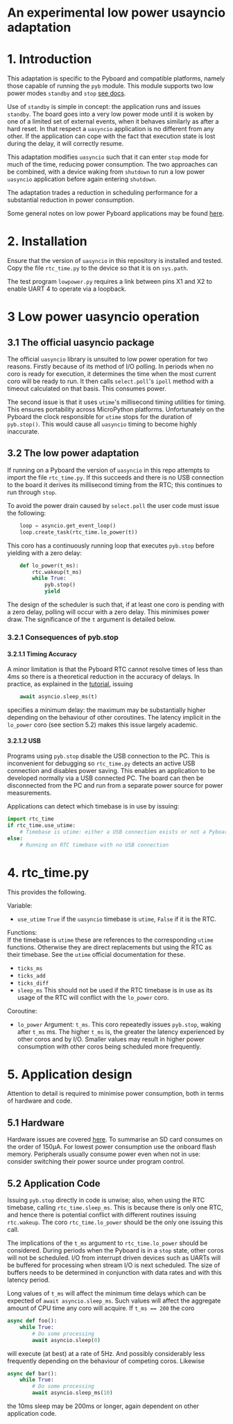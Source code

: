 # An experimental low power usayncio adaptation

# 1. Introduction

This adaptation is specific to the Pyboard and compatible platforms, namely
those capable of running the `pyb` module. This module supports two low power
modes `standby` and `stop`
[see docs](http://docs.micropython.org/en/latest/pyboard/library/pyb.html).

Use of `standby` is simple in concept: the application runs and issues
`standby`. The board goes into a very low power mode until it is woken by one
of a limited set of external events, when it behaves similarly as after a hard
reset. In that respect a `uasyncio` application is no different from any other.
If the application can cope with the fact that execution state is lost during
the delay, it will correctly resume.

This adaptation modifies `uasyncio` such that it can enter `stop` mode for much
of the time, reducing power consumption. The two approaches can be combined,
with a device waking from `shutdown` to run a low power `uasyncio` application
before again entering `shutdown`.

The adaptation trades a reduction in scheduling performance for a substantial
reduction in power consumption.

Some general notes on low power Pyboard applications may be found
[here](https://github.com/peterhinch/micropython-micropower).

# 2. Installation

Ensure that the version of `uasyncio` in this repository is installed and
tested. Copy the file `rtc_time.py` to the device so that it is on `sys.path`.

The test program `lowpower.py` requires a link between pins X1 and X2 to enable
UART 4 to operate via a loopback.

# 3 Low power uasyncio operation

## 3.1 The official uasyncio package

The official `uasyncio` library is unsuited to low power operation for two
reasons. Firstly because of its method of I/O polling. In periods when no coro
is ready for execution, it determines the time when the most current coro will
be ready to run. It then calls `select.poll`'s `ipoll` method with a timeout
calculated on that basis. This consumes power.

The second issue is that it uses `utime`'s millisecond timing utilities for
timing. This ensures portability across MicroPython platforms. Unfortunately on
the Pyboard the clock responsible for `utime` stops for the duration of
`pyb.stop()`. This would cause all `uasyncio` timing to become highly
inaccurate.

## 3.2 The low power adaptation

If running on a Pyboard the version of `uasyncio` in this repo attempts to
import the file `rtc_time.py`. If this succeeds and there is no USB connection
to the board it derives its millisecond timing from the RTC; this continues to
run through `stop`.

To avoid the power drain caused by `select.poll` the user code must issue the
following:

```python
    loop = asyncio.get_event_loop()
    loop.create_task(rtc_time.lo_power(t))
```

This coro has a continuously running loop that executes `pyb.stop` before
yielding with a zero delay:

```python
    def lo_power(t_ms):
        rtc.wakeup(t_ms)
        while True:
            pyb.stop()
            yield
```

The design of the scheduler is such that, if at least one coro is pending with
a zero delay, polling will occur with a zero delay. This minimises power draw.
The significance of the `t` argument is detailed below.

### 3.2.1 Consequences of pyb.stop

#### 3.2.1.1 Timing Accuracy

A minor limitation is that the Pyboard RTC cannot resolve times of less than
4ms so there is a theoretical reduction in the accuracy of delays. In practice,
as explained in the [tutorial](../TUTORIAL.md), issuing

```python
    await asyncio.sleep_ms(t)
```

specifies a minimum delay: the maximum may be substantially higher depending on
the behaviour of other coroutines. The latency implicit in the `lo_power` coro
(see section 5.2) makes this issue largely academic.

#### 3.2.1.2 USB

Programs using `pyb.stop` disable the USB connection to the PC. This is
inconvenient for debugging so `rtc_time.py` detects an active USB connection
and disables power saving. This enables an application to be developed normally
via a USB connected PC. The board can then be disconnected from the PC and run
from a separate power source for power measurements.

Applications can detect which timebase is in use by issuing:

```python
import rtc_time
if rtc_time.use_utime:
    # Timebase is utime: either a USB connection exists or not a Pyboard
else:
    # Running on RTC timebase with no USB connection
```

# 4. rtc_time.py

This provides the following.

Variable:
 * `use_utime` `True` if the `uasyncio` timebase is `utime`, `False` if it is
 the RTC.

Functions:  
If the timebase is `utime` these are references to the corresponding `utime`
functions. Otherwise they are direct replacements but using the RTC as their
timebase. See the `utime` official documentation for these.  
 * `ticks_ms`
 * `ticks_add`
 * `ticks_diff`
 * `sleep_ms` This should not be used if the RTC timebase is in use as its
 usage of the RTC will conflict with the `lo_power` coro.

Coroutine:  
 * `lo_power` Argument: `t_ms`. This coro repeatedly issues `pyb.stop`, waking
 after `t_ms` ms. The higher `t_ms` is, the greater the latency experienced by
 other coros and by I/O. Smaller values may result in higher power consumption
 with other coros being scheduled more frequently.

# 5. Application design

Attention to detail is required to minimise power consumption, both in terms of
hardware and code.

## 5.1 Hardware

Hardware issues are covered [here](https://github.com/peterhinch/micropython-micropower).
To summarise an SD card consumes on the order of 150μA. For lowest power
consumption use the onboard flash memory. Peripherals usually consume power
even when not in use: consider switching their power source under program
control.

## 5.2 Application Code

Issuing `pyb.stop` directly in code is unwise; also, when using the RTC
timebase, calling `rtc_time.sleep_ms`. This is because there is only one RTC,
and hence there is potential conflict with different routines issuing
`rtc.wakeup`. The coro `rtc_time.lo_power` should be the only one issuing this
call.

The implications of the `t_ms` argument to `rtc_time.lo_power` should be
considered. During periods when the Pyboard is in a `stop` state, other coros
will not be scheduled. I/O from interrupt driven devices such as UARTs will be
buffered for processing when stream I/O is next scheduled. The size of buffers
needs to be determined in conjunction with data rates and with this latency
period.

Long values of `t_ms` will affect the minimum time delays which can be expected
of `await asyncio.sleep_ms`. Such values will affect the aggregate amount of
CPU time any coro will acquire. If `t_ms == 200` the coro

```python
async def foo():
    while True:
        # Do some processing
        await asyncio.sleep(0)
```

will execute (at best) at a rate of 5Hz. And possibly considerably less
frequently depending on the behaviour of competing coros. Likewise

```python
async def bar():
    while True:
        # Do some processing
        await asyncio.sleep_ms(10)
```

the 10ms sleep may be 200ms or longer, again dependent on other application
code.

